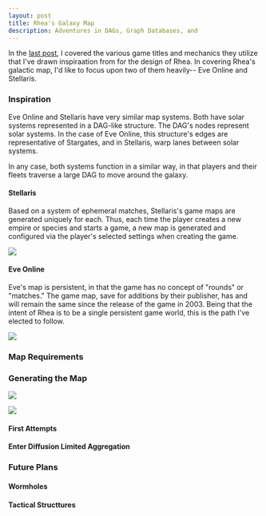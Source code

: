 ```yaml
---
layout: post
title: Rhea's Galaxy Map
description: Adventures in DAGs, Graph Databases, and 
---
```


In the [last post](https://willricketts.com/2019/introducing-rhea/), I covered the various game titles and mechanics they utilize that I've drawn inspiraation from for the design of Rhea. In covering Rhea's galactic map, I'd like to focus upon two of them heavily-- Eve Online and Stellaris.

### Inspiration

Eve Online and Stellaris have very similar map systems. Both have solar systems represented in a DAG-like structure. The DAG's nodes represent solar systems. In the case of Eve Online, this structure's edges are representative of Stargates, and in Stellaris, warp lanes between solar systems.

In any case, both systems function in a similar way, in that players and their fleets traverse a large DAG to move around the galaxy.

#### Stellaris

Based on a system of ephemeral matches, Stellaris's game maps are generated uniquely for each. Thus, each time the player creates a new empire or species and starts a game, a new map is generated and configured via the player's selected settings when creating the game.

![](https://s3.amazonaws.com/images.willricketts.com/rhea/stellarismap.jpg)

#### Eve Online

Eve's map is persistent, in that the game has no concept of "rounds" or "matches." The game map, save for additions by their publisher, has and will remain the same since the release of the game in 2003. Being that the intent of Rhea is to be a single persistent game world, this is the path I've elected to follow.

![](https://s3.amazonaws.com/images.willricketts.com/rhea/evemap.png)

### Map Requirements

### Generating the Map

![](https://s3.amazonaws.com/images.willricketts.com/rhea/rheamapsmall.png)

![](https://s3.amazonaws.com/images.willricketts.com/rhea/rheamapclose.png)

#### First Attempts

#### Enter Diffusion Limited Aggregation

### Future Plans

#### Wormholes

#### Tactical Structtures